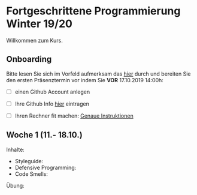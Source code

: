 # Fortgeschrittene Programmierung Winter 19/20

Willkommen zum Kurs. 

## Onboarding

Bitte lesen Sie sich im Vorfeld 
aufmerksam das [hier](slides/intro-orga.html) durch und bereiten Sie den ersten Präsenztermin vor indem Sie **VOR** 17.10.2019 14:00h:

- [ ] einen Github Account anlegen
- [ ] Ihre Github Info [hier](https://docs.google.com/forms/d/e/1FAIpQLSd_3GVA7PX3SOmt0a7GzG9Ps7euLUIkG9Ajghu18D9pditnZw) eintragen
- [ ] Ihren Rechner fit machen: [Genaue Instruktionen](ex/ex-setup.html)


##  Woche 1 (11.- 18.10.)

Inhalte: 

- Styleguide: 
- Defensive Programming:
- Code Smells: 

Übung:



